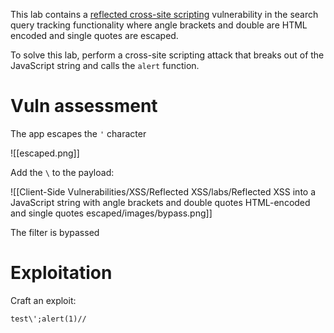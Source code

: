 
This lab contains a [reflected cross-site scripting](https://portswigger.net/web-security/cross-site-scripting/reflected) vulnerability in the search query tracking functionality where angle brackets and double are HTML encoded and single quotes are escaped.

To solve this lab, perform a cross-site scripting attack that breaks out of the JavaScript string and calls the `alert` function.

# Vuln assessment

The app escapes the `'` character

![[escaped.png]]

Add the `\` to the payload:

![[Client-Side Vulnerabilities/XSS/Reflected XSS/labs/Reflected XSS into a JavaScript string with angle brackets and double quotes HTML-encoded and single quotes escaped/images/bypass.png]]

The filter is bypassed

# Exploitation

Craft an exploit:

```html
test\';alert(1)// 
```

